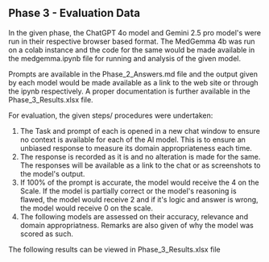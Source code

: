 **Phase 3 - Evaluation Data**
----


In the given phase, the ChatGPT 4o model and Gemini 2.5 pro model's were run in their respective browser based format. The MedGemma 4b was run on a colab instance and the code for the same would be made available in the medgemma.ipynb file for running and analysis of the given model.

Prompts are available in the Phase_2_Answers.md file and the output given by each model would be made available as a link to the web site or through the ipynb respectively. A proper documentation is further available in the Phase_3_Results.xlsx file.

For evaluation, the given steps/ procedures were undertaken:

1. The Task and prompt of each is opened in a new chat window to ensure no context is available for each of the AI model. This is to ensure an unbiased response to measure its domain appropriateness each time.
2. The response is recorded as it is and no alteration is made for the same. The responses will be available as a link to the chat or as screenshots to the model's output.
3. If 100% of the prompt is accurate, the model would receive the 4 on the Scale. If the model is partially correct or the model's reasoning is flawed, the model would receive 2 and if it's logic and answer is wrong, the model would receive 0 on the scale.
4. The following models are assessed on their accuracy, relevance and domain appropriatness. Remarks are also given of why the model was scored as such.

 The following results can be viewed in Phase_3_Results.xlsx file
